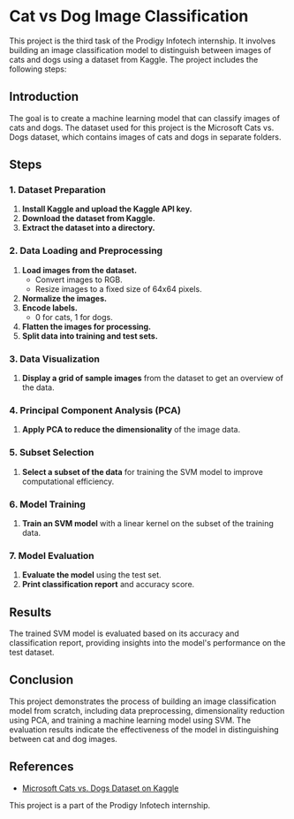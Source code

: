 # Cat vs Dog Image Classification

This project is the third task of the Prodigy Infotech internship. It involves building an image classification model to distinguish between images of cats and dogs using a dataset from Kaggle. The project includes the following steps:

## Introduction

The goal is to create a machine learning model that can classify images of cats and dogs. The dataset used for this project is the Microsoft Cats vs. Dogs dataset, which contains images of cats and dogs in separate folders.

## Steps

### 1. Dataset Preparation

1. **Install Kaggle and upload the Kaggle API key.**
2. **Download the dataset from Kaggle.**
3. **Extract the dataset into a directory.**

### 2. Data Loading and Preprocessing

1. **Load images from the dataset.** 
   - Convert images to RGB.
   - Resize images to a fixed size of 64x64 pixels.
2. **Normalize the images.**
3. **Encode labels.** 
   - 0 for cats, 1 for dogs.
4. **Flatten the images for processing.**
5. **Split data into training and test sets.**

### 3. Data Visualization

1. **Display a grid of sample images** from the dataset to get an overview of the data.

### 4. Principal Component Analysis (PCA)

1. **Apply PCA to reduce the dimensionality** of the image data.

### 5. Subset Selection

1. **Select a subset of the data** for training the SVM model to improve computational efficiency.

### 6. Model Training

1. **Train an SVM model** with a linear kernel on the subset of the training data.

### 7. Model Evaluation

1. **Evaluate the model** using the test set.
2. **Print classification report** and accuracy score.

## Results

The trained SVM model is evaluated based on its accuracy and classification report, providing insights into the model's performance on the test dataset.

## Conclusion

This project demonstrates the process of building an image classification model from scratch, including data preprocessing, dimensionality reduction using PCA, and training a machine learning model using SVM. The evaluation results indicate the effectiveness of the model in distinguishing between cat and dog images.

## References

- [Microsoft Cats vs. Dogs Dataset on Kaggle](https://www.kaggle.com/datasets/shaunthesheep/microsoft-catsvsdogs-dataset)

This project is a part of the Prodigy Infotech internship.


